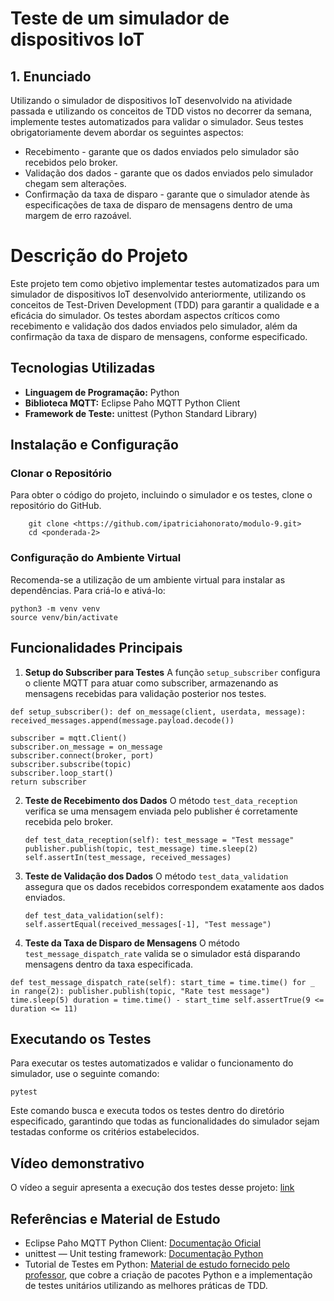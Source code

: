 # Teste de um simulador de dispositivos IoT
## 1. Enunciado
Utilizando o simulador de dispositivos IoT desenvolvido na atividade passada e utilizando os conceitos de TDD vistos no decorrer da semana, implemente testes automatizados para validar o simulador. Seus testes obrigatoriamente devem abordar os seguintes aspectos:

- Recebimento - garante que os dados enviados pelo simulador são recebidos pelo broker.
- Validação dos dados - garante que os dados enviados pelo simulador chegam sem alterações.
- Confirmação da taxa de disparo - garante que o simulador atende às especificações de taxa de disparo de mensagens dentro de uma margem de erro razoável.

# Descrição do Projeto

Este projeto tem como objetivo implementar testes automatizados para um simulador de dispositivos IoT desenvolvido anteriormente, utilizando os conceitos de Test-Driven Development (TDD) para garantir a qualidade e a eficácia do simulador. Os testes abordam aspectos críticos como recebimento e validação dos dados enviados pelo simulador, além da confirmação da taxa de disparo de mensagens, conforme especificado.

## Tecnologias Utilizadas
- **Linguagem de Programação:** Python
- **Biblioteca MQTT:** Eclipse Paho MQTT Python Client
- **Framework de Teste:** unittest (Python Standard Library)

## Instalação e Configuração

### Clonar o Repositório
Para obter o código do projeto, incluindo o simulador e os testes, clone o repositório do GitHub.

        git clone <https://github.com/ipatriciahonorato/modulo-9.git>
	    cd <ponderada-2>
### Configuração do Ambiente Virtual
Recomenda-se a utilização de um ambiente virtual para instalar as dependências. Para criá-lo e ativá-lo:

    python3 -m venv venv
    source venv/bin/activate
## Funcionalidades Principais

1. **Setup do Subscriber para Testes** A função `setup_subscriber` configura o cliente MQTT para atuar como subscriber, armazenando as mensagens recebidas para validação posterior nos testes.

`def setup_subscriber():
    def on_message(client, userdata, message):
        received_messages.append(message.payload.decode())`

    subscriber = mqtt.Client()
    subscriber.on_message = on_message
    subscriber.connect(broker, port)
    subscriber.subscribe(topic)
    subscriber.loop_start()
    return subscriber

2. **Teste de Recebimento dos Dados** O método `test_data_reception` verifica se uma mensagem enviada pelo publisher é corretamente recebida pelo broker.

    `def test_data_reception(self):
        test_message = "Test message"
        publisher.publish(topic, test_message)
        time.sleep(2)
        self.assertIn(test_message, received_messages)`

3. **Teste de Validação dos Dados** O método `test_data_validation` assegura que os dados recebidos correspondem exatamente aos dados enviados.

    `def test_data_validation(self):
        self.assertEqual(received_messages[-1], "Test message")`

4. **Teste da Taxa de Disparo de Mensagens** O método `test_message_dispatch_rate` valida se o simulador está disparando mensagens dentro da taxa especificada.

`def test_message_dispatch_rate(self):
    start_time = time.time()
    for _ in range(2):
        publisher.publish(topic, "Rate test message")
        time.sleep(5)
    duration = time.time() - start_time
    self.assertTrue(9 <= duration <= 11)`

## Executando os Testes
Para executar os testes automatizados e validar o funcionamento do simulador, use o seguinte comando:

`pytest`

Este comando busca e executa todos os testes dentro do diretório especificado, garantindo que todas as funcionalidades do simulador sejam testadas conforme os critérios estabelecidos.

## Vídeo demonstrativo
O vídeo a seguir apresenta a execução dos testes desse projeto: [link]()

## Referências e Material de Estudo
- Eclipse Paho MQTT Python Client: [Documentação Oficial](https://eclipse.dev/paho/index.php?page=clients/python/index.php)
- unittest — Unit testing framework: [Documentação Python](https://docs.python.org/3/library/unittest.html)
- Tutorial de Testes em Python: [Material de estudo fornecido pelo professor](https://rmnicola.github.io/m9-ec-encontros/tdd-python), que cobre a criação de pacotes Python e a implementação de testes unitários utilizando as melhores práticas de TDD.


   

